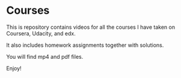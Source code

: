 # Courses

This is repository contains videos for all the courses I have taken on Coursera, Udacity, and edx.

It also includes homework assignments together with solutions. 

You will find mp4 and pdf files.

Enjoy!
